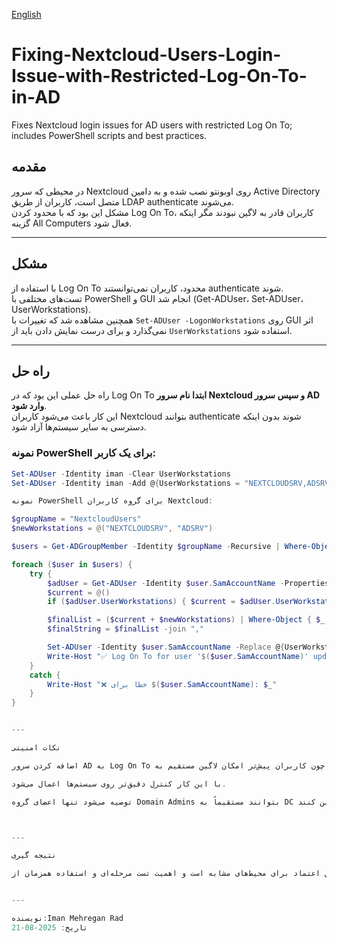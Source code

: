 [English](./README_EN.md)
# Fixing-Nextcloud-Users-Login-Issue-with-Restricted-Log-On-To-in-AD
Fixes Nextcloud login issues for AD users with restricted Log On To; includes PowerShell scripts and best practices.


## مقدمه

در محیطی که سرور Nextcloud روی اوبونتو نصب شده و به دامین Active Directory متصل است، کاربران از طریق LDAP authenticate می‌شوند.  
مشکل این بود که با محدود کردن Log On To، کاربران قادر به لاگین نبودند مگر اینکه گزینه All Computers فعال شود.

---

## مشکل

با استفاده از Log On To محدود، کاربران نمی‌توانستند authenticate شوند.  
تست‌های مختلفی با PowerShell و GUI انجام شد (Get-ADUser، Set-ADUser، UserWorkstations).  
همچنین مشاهده شد که تغییرات با `Set-ADUser -LogonWorkstations` روی GUI اثر نمی‌گذارد و برای درست نمایش دادن باید از `UserWorkstations` استفاده شود.

---

## راه حل

راه حل عملی این بود که در Log On To **ابتدا نام سرور Nextcloud و سپس سرور AD وارد شود**.  
این کار باعث می‌شود کاربران Nextcloud بتوانند authenticate شوند بدون اینکه دسترسی به سایر سیستم‌ها آزاد شود.

### نمونه PowerShell برای یک کاربر:

```powershell
Set-ADUser -Identity iman -Clear UserWorkstations
Set-ADUser -Identity iman -Add @{UserWorkstations = "NEXTCLOUDSRV,ADSRV"}

نمونه PowerShell برای گروه کاربران Nextcloud:

$groupName = "NextcloudUsers"
$newWorkstations = @("NEXTCLOUDSRV", "ADSRV")

$users = Get-ADGroupMember -Identity $groupName -Recursive | Where-Object { $_.objectClass -eq "user" }

foreach ($user in $users) {
    try {
        $adUser = Get-ADUser -Identity $user.SamAccountName -Properties UserWorkstations
        $current = @()
        if ($adUser.UserWorkstations) { $current = $adUser.UserWorkstations -split "," }

        $finalList = ($current + $newWorkstations) | Where-Object { $_ -ne "" } | Select-Object -Unique
        $finalString = $finalList -join ","

        Set-ADUser -Identity $user.SamAccountName -Replace @{UserWorkstations = $finalString}
        Write-Host "✅ Log On To for user '$($user.SamAccountName)' updated to: $finalString"
    }
    catch {
        Write-Host "❌ خطا برای $($user.SamAccountName): $_"
    }
}


---

نکات امنیتی

اضافه کردن سرور AD به Log On To باعث کاهش امنیت نمی‌شود، چون کاربران پیش‌تر امکان لاگین مستقیم به AD داشتند.

با این کار کنترل دقیق‌تر روی سیستم‌ها اعمال می‌شود.

توصیه می‌شود تنها اعضای گروه Domain Admins بتوانند مستقیماً به DC لاگین کنند.



---

نتیجه گیری

این روش عملی و قابل اعتماد برای محیط‌های مشابه است و اهمیت تست مرحله‌ای و استفاده همزمان از PowerShell و GUI را نشان می‌دهد.


---

نویسنده:Iman Mehregan Rad
تاریخ: 2025-08-21

